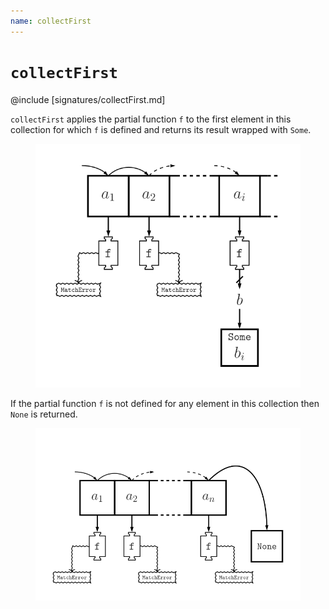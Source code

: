 ```yaml
---
name: collectFirst
---
```


# `collectFirst`

@include [signatures/collectFirst.md]

`collectFirst` applies the partial function `f` to the first element in this collection for which `f` is defined and returns its result wrapped with `Some`.

<figure class="diagram">
  <img src="images/collectFirst.svg" alt="collectFirst function">
  <!-- <figcaption class="diagram-desc"></figcaption> -->
</figure>

If the partial function `f` is not defined for any element in this collection then `None` is returned.

<figure class="diagram">
  <img src="images/collectFirst.2.svg" alt="collectFirst function">
  <!-- <figcaption class="diagram-desc"></figcaption> -->
</figure>
